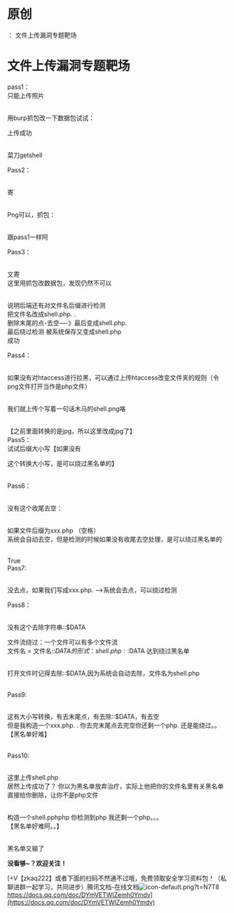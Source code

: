 # 原创
：  文件上传漏洞专题靶场

# 文件上传漏洞专题靶场

pass1：<br/> 只能上传照片

<br/> 用burp抓包改一下数据包试试：

上传成功

<br/> 菜刀getshell

Pass2：

<br/> 寄

<br/> Png可以，抓包：

<br/> 跟pass1一样阿

Pass3：

<br/> 又寄<br/> 这里用抓包改数据包，发现仍然不可以

<br/> 说明后端还有对文件名后缀进行检测<br/> 把文件名改成shell.php. .<br/> 删除末尾的点-去空—-》最后变成shell.php.<br/> 最后绕过检测 被系统保存又变成shell.php<br/> 成功

Pass4：

<br/> 如果没有对htaccess进行拉黑，可以通过上传htaccess改变文件夹的规则（令png文件打开当作是php文件）

<br/> 我们就上传个写着一句话木马的shell.png咯

<br/> 【之前里面转换的是jpg，所以这里改成jpg了】<br/> Pass5：<br/> 试试后缀大小写【如果没有

这个转换大小写，是可以绕过黑名单的】

<br/> Pass6：

<br/> 没有这个收尾去空：

<br/> 如果文件后缀为xxx.php （空格）<br/> 系统会自动去空，但是检测的时候如果没有收尾去空处理，是可以绕过黑名单的

<br/> True<br/> Pass7:

<br/> 没去点，如果我们写成xxx.php. —-&gt;系统会去点，可以绕过检测

Pass8：

<br/> 没有这个去除字符串::$DATA

文件流绕过：一个文件可以有多个文件流<br/> 文件名 = 文件名::$DATA的形式： shell.php::$DATA 达到绕过黑名单

<br/> 打开文件时记得去除::$DATA,因为系统会自动去除，文件名为shell.php

<br/> Pass9:

<br/> 这有大小写转换，有去末尾点，有去除::$DATA，有去空<br/> 但是我构造一个xxx.php. . 你去完末尾点去完空你还剩一个php. 还是能绕过。。<br/> 【黑名单好难】

<br/> Pass10:

<br/> 这里上传shell.php<br/> 居然上传成功了？ 你以为黑名单放弃治疗，实际上他把你的文件名里有关黑名单直接给你删除，让你不是php文件

<br/> 构造一个shell.pphphp 你检测到php 我还剩一个php。。。<br/> 【黑名单好难阿。。】

<br/> 黑名单又输了

**没看够~？欢迎关注！**

[+V【zkaq222】或者下面的扫码不然通不过哦，免费领取安全学习资料包！（私聊进群一起学习，共同进步）腾讯文档-在线文档<img alt="icon-default.png?t=N7T8" src="https://csdnimg.cn/release/blog_editor_html/release2.3.6/ckeditor/plugins/CsdnLink/icons/icon-default.png?t=N7T8"/>https://docs.qq.com/doc/DYmVETWlZemh0Ymdv](https://docs.qq.com/doc/DYmVETWlZemh0Ymdv)
